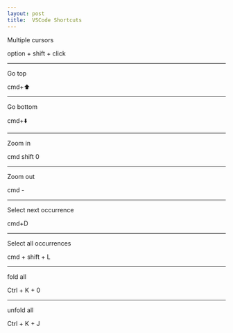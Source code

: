 ```yaml
---
layout: post
title:  VSCode Shortcuts
--- 
```



Multiple cursors 

option + shift + click

---

Go top 

cmd+⬆️

---

Go bottom 

cmd+⬇️

---


Zoom in 

cmd shift 0 

---

Zoom out 

cmd - 


---

Select next occurrence 

cmd+D

---

Select all occurrences 

cmd + shift + L

---

fold all  

Ctrl + K + 0

---

unfold all 

Ctrl + K + J